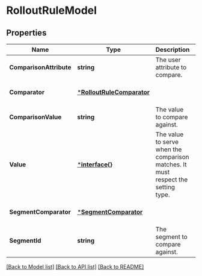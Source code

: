 # RolloutRuleModel

## Properties
Name | Type | Description | Notes
------------ | ------------- | ------------- | -------------
**ComparisonAttribute** | **string** | The user attribute to compare. | [optional] [default to null]
**Comparator** | [***RolloutRuleComparator**](RolloutRuleComparator.md) |  | [optional] [default to null]
**ComparisonValue** | **string** | The value to compare against. | [optional] [default to null]
**Value** | [***interface{}**](.md) | The value to serve when the comparison matches. It must respect the setting type. | [optional] [default to null]
**SegmentComparator** | [***SegmentComparator**](SegmentComparator.md) |  | [optional] [default to null]
**SegmentId** | **string** | The segment to compare against. | [optional] [default to null]

[[Back to Model list]](../README.md#documentation-for-models) [[Back to API list]](../README.md#documentation-for-api-endpoints) [[Back to README]](../README.md)


